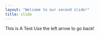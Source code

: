 ```yaml
---
layout: "Welcome to our second slide!"
title: slide
---
```

This is A Test
Use the left arrow to go back!
